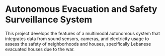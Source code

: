 # Autonomous Evacuation and Safety Surveillance System

This project develops the features of a multimodal autonomous system that integrates data from
sound sensors, cameras, and electricity usage to assess the safety of neighborhoods and houses,
specifically Lebanese evacuated houses due to the war.

